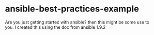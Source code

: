 # ansible-best-practices-example
Are you just getting started with ansible? 
then this might be some use to you.
I created this using the doc from ansible 1.9.2
